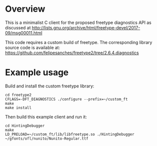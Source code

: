 # Overview
This is a minimalist C client for the proposed freetype diagnostics API as discussed at http://lists.gnu.org/archive/html/freetype-devel/2017-09/msg00011.html

This code requires a custom build of freetype. The corresponding library source code is available at:
https://github.com/felipesanches/freetype2/tree/2.6.4.diagnostics

# Example usage

Build and install the custom freetype library:

    cd freetype2
    CFLAGS=-DFT_DIAGNOSTICS ./configure --prefix=~/custom_ft
    make
    make install

Then build this example client and run it:

    cd HintingDebugger
    make
    LD_PRELOAD=~/custom_ft/lib/libfreetype.so ./HintingDebugger ~/gfonts/ofl/nunito/Nunito-Regular.ttf

